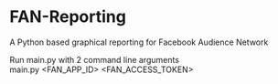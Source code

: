 # FAN-Reporting
A Python based graphical reporting for Facebook Audience Network

Run main.py with 2 command line arguments<br />
main.py <FAN_APP_ID> <FAN_ACCESS_TOKEN>